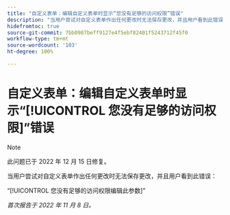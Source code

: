 ```yaml
---
title: "自定义表单：编辑自定义表单时显示“您没有足够的访问权限”错误"
description: "当用户尝试对自定义表单作出任何更改时无法保存更改，并且用户看到此错误：您没有足够的访问权限编辑此参数"
hidefromtoc: true
source-git-commit: 7bb0987beff9127e4f5ebf82401f5243712f45f0
workflow-type: tm+mt
source-wordcount: '103'
ht-degree: 100%

---
```



# 自定义表单：编辑自定义表单时显示“[!UICONTROL 您没有足够的访问权限]”错误

>[!NOTE]
>
>此问题已于 2022 年 12 月 15 日修复。

当用户尝试对自定义表单作出任何更改时无法保存更改，并且用户看到此错误：

“[!UICONTROL 您没有足够的访问权限编辑此参数]”

_首次报告于 2022 年 11 月 8 日。_

